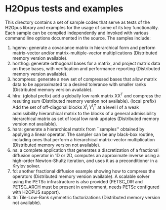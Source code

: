 # H2Opus tests and examples

This directory contains a set of sample codes that serve as tests of the H2Opus library and examples for the usage of some of its key functionality. Each sample can be compiled independently and invoked with various command line options documented in the source. The samples include:

1. hgemv: generate a covariance matrix in hierarchical form and perform matrix-vector and/or matrix-multiple-vector multiplications (Distributed memory version available).
2. horthog: generate orthogonal bases for a matrix, and project matrix data on these bases, with verification and performance reporting (Distributed memory version available).
3. hcompress: generate a new set of compressed bases that allow matrix data to be approximated to a desired tolerance with smaller ranks (Distributed memory version available).
4. hlru: (global prefix) add a globally low rank matrix XX<sup>T</sup> and compress the resulting sum (Distributed memory version not available). (local prefix) Add the set of off-diagonal blocks X<sup>l</sup><sub>i</sub>  Y<sup>l</sup><sub>i</sub><sup>T</sup> at a level l of a weak admissibility hierarchical matrix to the blocks of a general admissibility hierarchical matrix as set of local low rank updates (Distributed memory version not available).
5. hara: generate a hierarchical matrix from ``samples'' obtained by applying a linear operator. The sampler can be any black-box routine, including ones that perform a hierarchical matrix-vector multiplication (Distributed memory version not available).
6. ns: a complete application that generates a discretization of a fractional diffusion operator in 1D or 2D, computes an approximate inverse using a high-order Newton-Shultz iteration, and uses it as a preconditioner in a Krylov solver.
7. fd: another fractional diffusion example showing how to compress the operators (Distributed memory version available). A scalable solver using the PETSc infrastracture is also provided (PETSC_DIR and PETSC_ARCH must be present in environment, needs PETSc configured with H2OPUS support).
8. tlr: Tile-Low-Rank symmetric factorizations (Distributed memory version not available).
